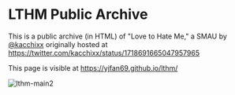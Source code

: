 # LTHM Public Archive

This is a public archive (in HTML) of "Love to Hate Me," a SMAU by [@kacchixx](https://twitter.com/kacchixx) originally hosted at https://twitter.com/kacchixx/status/1718691665047957965

This page is visible at https://yjfan69.github.io/lthm/


![lthm-main2](https://github.com/user-attachments/assets/0739bd62-40d3-437e-aa22-cd4e308c555a)
